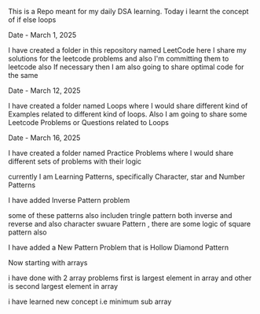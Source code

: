 This is a Repo meant for my daily DSA learning.
Today i learnt the concept of if else loops

Date - March 1, 2025

I have created a folder in this repository named LeetCode here I share my solutions for the leetcode problems and also I'm committing them to leetcode also If necessary then I am also going to share optimal code for the same

Date - March 12, 2025

I have created a folder named Loops where I would share different kind of Examples related to different kind of loops.
Also I am going to share some Leetcode Problems or Questions related to Loops

Date - March 16, 2025

I have created a folder named Practice Problems where I would share different sets of problems with their logic

currently I am Learning Patterns, specifically Character, star and Number Patterns


I have added Inverse Pattern problem

some of these patterns also includen tringle pattern both inverse and reverse and also character swuare Pattern , there are some logic of square pattern also


I have added a New Pattern Problem that is Hollow Diamond Pattern

Now starting with arrays

i have done with 2 array problems first is largest element in array and other is second largest element in array

i have learned new concept i.e minimum sub array